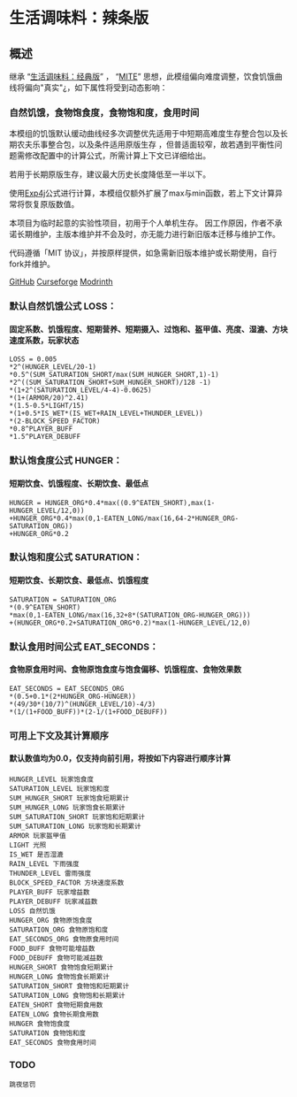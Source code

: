 # 生活调味料：辣条版
## 概述
继承
“[生活调味料：经典版](https://www.curseforge.com/minecraft/mc-mods/the-spice-of-life)” ，
“[MITE](https://www.minecraftforum.net/forums/mapping-and-modding-java-edition/minecraft-mods/1294284-minecraft-is-too-easy-mite-mod)”
思想，此模组偏向难度调整，饮食饥饿曲线将偏向"真实"¿，如下属性将受到动态影响：

### 自然饥饿，食物饱食度，食物饱和度，食用时间

本模组的饥饿默认缓动曲线经多次调整优先适用于中短期高难度生存整合包以及长期农夫乐事整合包，以及条件适用原版生存
，但普适面较窄，故若遇到平衡性问题需修改配置中的计算公式，所需计算上下文已详细给出。

若用于长期原版生存，建议最大历史长度降低至一半以下。

使用[Exp4j](https://www.objecthunter.net/exp4j/)公式进行计算，本模组仅额外扩展了max与min函数，若上下文计算异常将恢复原版数值。

本项目为临时起意的实验性项目，初用于个人单机生存。
因工作原因，作者不承诺长期维护，主版本维护并不会及时，亦无能力进行新旧版本迁移与维护工作。

代码遵循「MIT 协议」，并按原样提供，如急需新旧版本维护或长期使用，自行fork并维护。

[GitHub]()
[Curseforge]()
[Modrinth]()

### 默认自然饥饿公式 LOSS：
#### 固定系数、饥饿程度、短期营养、短期摄入、过饱和、盔甲值、亮度、湿漉、方块速度系数，玩家状态
```text
LOSS = 0.005
*2^(HUNGER_LEVEL/20-1)
*0.5^(SUM_SATURATION_SHORT/max(SUM_HUNGER_SHORT,1)-1)
*2^((SUM_SATURATION_SHORT+SUM_HUNGER_SHORT)/128 -1)
*(1+2^(SATURATION_LEVEL/4-4)-0.0625)
*(1+(ARMOR/20)^2.41)
*(1.5-0.5*LIGHT/15)
*(1+0.5*IS_WET*(IS_WET+RAIN_LEVEL+THUNDER_LEVEL))
*(2-BLOCK_SPEED_FACTOR)
*0.8^PLAYER_BUFF
*1.5^PLAYER_DEBUFF
```
### 默认饱食度公式 HUNGER：
#### 短期饮食、饥饿程度、长期饮食、最低点
```text
HUNGER = HUNGER_ORG*0.4*max((0.9^EATEN_SHORT),max(1-HUNGER_LEVEL/12,0))
+HUNGER_ORG*0.4*max(0,1-EATEN_LONG/max(16,64-2*HUNGER_ORG-SATURATION_ORG))
+HUNGER_ORG*0.2
```
### 默认饱和度公式 SATURATION：
#### 短期饮食、长期饮食、最低点、饥饿程度
```text
SATURATION = SATURATION_ORG
*(0.9^EATEN_SHORT)
*max(0,1-EATEN_LONG/max(16,32+8*(SATURATION_ORG-HUNGER_ORG)))
+(HUNGER_ORG*0.2+SATURATION_ORG*0.2)*max(1-HUNGER_LEVEL/12,0)
```
### 默认食用时间公式 EAT_SECONDS：
#### 食物原食用时间、食物原饱食度与饱食偏移、饥饿程度、食物效果数
```text
EAT_SECONDS = EAT_SECONDS_ORG
*(0.5+0.1*(2*HUNGER_ORG-HUNGER))
*(49/30*(10/7)^(HUNGER_LEVEL/10)-4/3)
*(1/(1+FOOD_BUFF))*(2-1/(1+FOOD_DEBUFF))
```
### 可用上下文及其计算顺序
#### 默认数值均为0.0，仅支持向前引用，将按如下内容进行顺序计算
```text
HUNGER_LEVEL 玩家饱食度
SATURATION_LEVEL 玩家饱和度
SUM_HUNGER_SHORT 玩家饱食短期累计
SUM_HUNGER_LONG 玩家饱食长期累计
SUM_SATURATION_SHORT 玩家饱和短期累计
SUM_SATURATION_LONG 玩家饱和长期累计
ARMOR 玩家盔甲值
LIGHT 光照
IS_WET 是否湿漉
RAIN_LEVEL 下雨强度
THUNDER_LEVEL 雷雨强度
BLOCK_SPEED_FACTOR 方块速度系数
PLAYER_BUFF 玩家增益数
PLAYER_DEBUFF 玩家减益数
LOSS 自然饥饿
HUNGER_ORG 食物原饱食度
SATURATION_ORG 食物原饱和度
EAT_SECONDS_ORG 食物原食用时间
FOOD_BUFF 食物可能增益数
FOOD_DEBUFF 食物可能减益数
HUNGER_SHORT 食物饱食短期累计
HUNGER_LONG 食物饱食长期累计
SATURATION_SHORT 食物饱和短期累计
SATURATION_LONG 食物饱和长期累计
EATEN_SHORT 食物短期食用数
EATEN_LONG 食物长期食用数
HUNGER 食物饱食度
SATURATION 食物饱和度
EAT_SECONDS 食物食用时间
```
### TODO
```text
跳夜惩罚
```